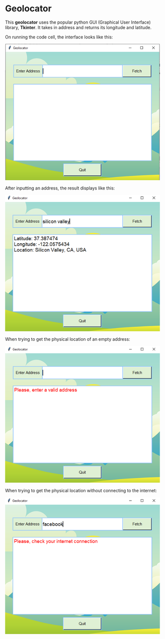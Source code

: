 # Geolocator
This **geolocator** uses the popular python GUI (Graphical User Interface) library, **Tkinter**. It takes in address and returns its longitude and latitude.  

On running the code cell, the interface looks like this:  

<p align='center'><img src='images/interface.png'/></p>  

After inputting an address, the result displays like this:  

<p align='center'><img src='images/output.png'/></p>  

When trying to get the physical location of an empty address:  

<p align='center'><img src='images/no_input.png'/></p>  

When trying to get the physical location without connecting to the internet:  

<p align='center'><img src='images/no_internet.png'/></p>

